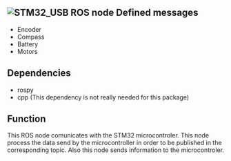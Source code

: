 ![STM32_USB ROS node](https://github.com/Robots-de-Rescate/Kauil_ROS/blob/master/img/STM32_USB.jpg)
Defined messages
-------
- Encoder
- Compass
- Battery
- Motors

Dependencies
-------
- rospy
- cpp (This dependency is not really needed for this package)

Function
------
This ROS node comunicates with the STM32 microcontroler. This node process the data send by the microcontroller in order to be published in the corresponding topic. Also this node sends information to the microcontroler.





